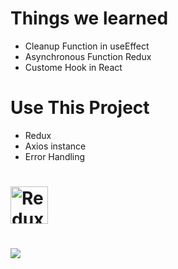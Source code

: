 # Things we learned

- Cleanup Function in useEffect
- Asynchronous Function Redux
- Custome Hook in React

# Use This Project
- Redux
- Axios instance
- Error Handling


# <a href='https://redux.js.org'><img src='https://camo.githubusercontent.com/f28b5bc7822f1b7bb28a96d8d09e7d79169248fc/687474703a2f2f692e696d6775722e636f6d2f4a65567164514d2e706e67' height='60' alt='Redux Logo' aria-label='redux.js.org' /></a>

# <a href="https://axios-http.com"><img src="https://axios-http.com/assets/logo.svg" /></a>
